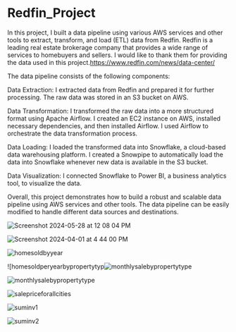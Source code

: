 # Redfin_Project
In this project, I built a data pipeline using various AWS services and other tools to extract, transform, and load (ETL) data from Redfin.
Redfin is a leading real estate brokerage company that provides a wide range of services to homebuyers and sellers. 
I would like to thank them for providing the data used in this project.https://www.redfin.com/news/data-center/

The data pipeline consists of the following components:

Data Extraction: I extracted data from Redfin and prepared it for further processing. The raw data was stored in an S3 bucket on AWS.

Data Transformation: I transformed the raw data into a more structured format using Apache Airflow.
I created an EC2 instance on AWS, installed necessary dependencies, and then installed Airflow.
I used Airflow to orchestrate the data transformation process.

Data Loading: I loaded the transformed data into Snowflake, a cloud-based data warehousing platform.
I created a Snowpipe to automatically load the data into Snowflake whenever new data is available in the S3 bucket.

Data Visualization: I connected Snowflake to Power BI, a business analytics tool, to visualize the data.

Overall, this project demonstrates how to build a robust and scalable data pipeline using AWS services and other tools. The data pipeline can be easily modified to handle different data sources and destinations.


![Screenshot 2024-05-28 at 12 08 04 PM](https://github.com/darsh996/Redfin_Project-AWS-Airflow-Snowflake-PowerBI/assets/97582053/586ea322-69c5-48c4-9502-c076669d545d)


![Screenshot 2024-04-01 at 4 44 00 PM](https://github.com/darsh996/Redfin_Project-AWS-Airflow-Snowflake-PowerBI/assets/97582053/93776e13-f073-462a-97a7-9a636080ca88)



![homesoldbyyear](https://github.com/darsh996/Redfin_Project-AWS-Airflow-Snowflake-PowerBI/assets/97582053/14dacffa-b48f-4993-8a9e-ad5fe69c5c4a)


![homesoldperyearbypropertytyp![monthlysalebypropertytype](https://github.com/darsh996/Redfin_Project-AWS-Airflow-Snowflake-PowerBI/assets/97582053/1b84a317-6fea-432e-869a-009e6a4e2c3d)


![monthlysalebypropertytype](https://github.com/darsh996/Redfin_Project-AWS-Airflow-Snowflake-PowerBI/assets/97582053/3c5e5728-6e86-415e-b8ab-737bc3fabc96)


![salepriceforallcities](https://github.com/darsh996/Redfin_Project-AWS-Airflow-Snowflake-PowerBI/assets/97582053/f27ba039-4ae0-47f1-9efe-315c482af8fc)


![suminv1](https://github.com/darsh996/Redfin_Project-AWS-Airflow-Snowflake-PowerBI/assets/97582053/9cbf77e3-71e4-4939-9252-a96e30588711)


![suminv2](https://github.com/darsh996/Redfin_Project-AWS-Airflow-Snowflake-PowerBI/assets/97582053/b4c6ee4a-ecad-489d-92d8-fed1f5fd8695)

